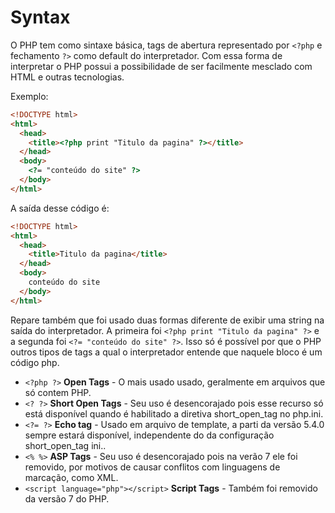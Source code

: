 # Syntax

O PHP tem como sintaxe básica, tags de abertura representado por `<?php` e fechamento `?>` como default do interpretador. Com essa forma de interpretar o PHP possui a possibilidade de ser facilmente mesclado com HTML e outras tecnologias.

Exemplo: 
```HTML
<!DOCTYPE html>
<html>
  <head>
    <title><?php print "Titulo da pagina" ?></title>
  </head>
  <body>
    <?= "conteúdo do site" ?>
  </body>
</html>
```
A saída desse código é: 

```HTML
<!DOCTYPE html>
<html>
  <head>
    <title>Titulo da pagina</title>
  </head>
  <body>
    conteúdo do site
  </body>
</html>
```
Repare também que foi usado duas formas diferente de exibir uma string na saída do interpretador. A primeira foi `<?php print "Titulo da pagina" ?>` e a segunda foi `<?= "conteúdo do site" ?>`. 
Isso só é possível por que o PHP outros tipos de tags a qual o interpretador entende que naquele bloco é um código php.

* `<?php ?>` **Open Tags** - O mais usado usado, geralmente em arquivos que só contem PHP.
* `<? ?>` **Short Open Tags** - Seu uso é desencorajado pois esse recurso só está disponível quando é habilitado a diretiva short_open_tag no php.ini.
* `<?= ?>` **Echo tag** - Usado em arquivo de template, a parti da versão 5.4.0 sempre estará disponível, independente do da configuração short_open_tag ini..
* `<% %>` **ASP Tags** - Seu uso é desencorajado pois na verão 7 ele foi removido, por motivos de causar conflitos com linguagens de marcação, como XML.
* `<script language="php"></script>` **Script Tags** - Também foi removido da versão 7 do  PHP.


